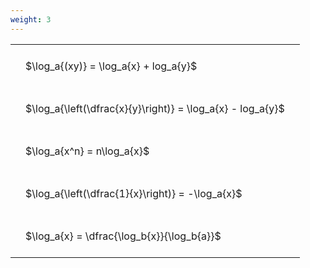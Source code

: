 ```yaml
---
weight: 3
---
```


<style type="text/css">
#T_c3693 th.col_heading {
  text-align: left;
  font-size: 1em;
}
#T_c3693 td {
  text-align: left;
  font-size: 1em;
  padding: 1.5em;
}
</style>
<table id="T_c3693">
  <thead>
  </thead>
  <tbody>
    <tr>
      <td id="T_c3693_row0_col0" class="data row0 col0" >$\log_a{(xy)} = \log_a{x} + log_a{y}$</td>
    </tr>
    <tr>
      <td id="T_c3693_row1_col0" class="data row1 col0" >$\log_a{\left(\dfrac{x}{y}\right)} = \log_a{x} - log_a{y}$</td>
    </tr>
    <tr>
      <td id="T_c3693_row2_col0" class="data row2 col0" >$\log_a{x^n} = n\log_a{x}$</td>
    </tr>
    <tr>
      <td id="T_c3693_row3_col0" class="data row3 col0" >$\log_a{\left(\dfrac{1}{x}\right)} = -\log_a{x}$</td>
    </tr>
    <tr>
      <td id="T_c3693_row4_col0" class="data row4 col0" >$\log_a{x} = \dfrac{\log_b{x}}{\log_b{a}}$</td>
    </tr>
  </tbody>
</table>

